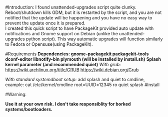 #Introduction:
I found unattended-upgrades script quite clunky. Reboot/shutdown kills GDM, but it is restarted by the script, and you are not notified that the update will be happening and you have no easy way to prevent the update once it is prepared.  
I created this quick script to have PackageKit provided auto update with notifications and Gnome support on Debian (unlike the unattended-upgrades python script). This way automatic upgrades will function similarly to Fedora or Opensuse(using PackageKit).

#Requirements
**Dependencies: gnome-packagekit packagekit-tools dconf-editor libnotify-bin plymouth (will be installed by install.sh)**
**Splash kernel parameter (and recommended quiet)**
*With grub:*
https://wiki.archlinux.org/title/GRUB
https://wiki.debian.org/Grub

*With standard systemdboot setup:*
add splash and quiet to cmdline, example:
cat /etc/kernel/cmdline
root=UUID=12345 ro quiet splash
#Install

#Warning:

**Use it at your own risk. I don't take responsiblity for borked systems/bootloaders.**
